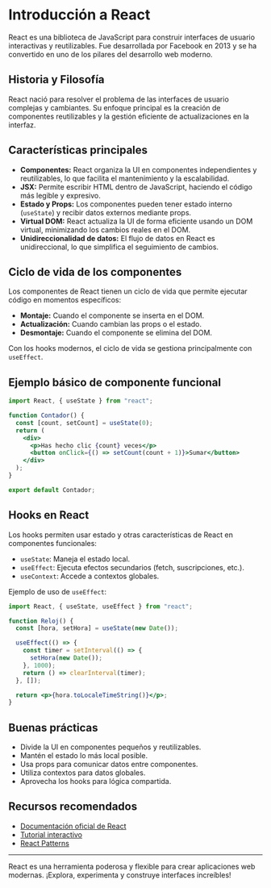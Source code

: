# Introducción a React

React es una biblioteca de JavaScript para construir interfaces de usuario interactivas y reutilizables. Fue desarrollada por Facebook en 2013 y se ha convertido en uno de los pilares del desarrollo web moderno.

## Historia y Filosofía

React nació para resolver el problema de las interfaces de usuario complejas y cambiantes. Su enfoque principal es la creación de componentes reutilizables y la gestión eficiente de actualizaciones en la interfaz.

## Características principales

- **Componentes:** React organiza la UI en componentes independientes y reutilizables, lo que facilita el mantenimiento y la escalabilidad.
- **JSX:** Permite escribir HTML dentro de JavaScript, haciendo el código más legible y expresivo.
- **Estado y Props:** Los componentes pueden tener estado interno (`useState`) y recibir datos externos mediante props.
- **Virtual DOM:** React actualiza la UI de forma eficiente usando un DOM virtual, minimizando los cambios reales en el DOM.
- **Unidireccionalidad de datos:** El flujo de datos en React es unidireccional, lo que simplifica el seguimiento de cambios.

## Ciclo de vida de los componentes

Los componentes de React tienen un ciclo de vida que permite ejecutar código en momentos específicos:

- **Montaje:** Cuando el componente se inserta en el DOM.
- **Actualización:** Cuando cambian las props o el estado.
- **Desmontaje:** Cuando el componente se elimina del DOM.

Con los hooks modernos, el ciclo de vida se gestiona principalmente con `useEffect`.

## Ejemplo básico de componente funcional

```jsx
import React, { useState } from "react";

function Contador() {
  const [count, setCount] = useState(0);
  return (
    <div>
      <p>Has hecho clic {count} veces</p>
      <button onClick={() => setCount(count + 1)}>Sumar</button>
    </div>
  );
}

export default Contador;
```

## Hooks en React

Los hooks permiten usar estado y otras características de React en componentes funcionales:

- `useState`: Maneja el estado local.
- `useEffect`: Ejecuta efectos secundarios (fetch, suscripciones, etc.).
- `useContext`: Accede a contextos globales.

Ejemplo de uso de `useEffect`:

```jsx
import React, { useState, useEffect } from "react";

function Reloj() {
  const [hora, setHora] = useState(new Date());

  useEffect(() => {
    const timer = setInterval(() => {
      setHora(new Date());
    }, 1000);
    return () => clearInterval(timer);
  }, []);

  return <p>{hora.toLocaleTimeString()}</p>;
}
```

## Buenas prácticas

- Divide la UI en componentes pequeños y reutilizables.
- Mantén el estado lo más local posible.
- Usa props para comunicar datos entre componentes.
- Utiliza contextos para datos globales.
- Aprovecha los hooks para lógica compartida.

## Recursos recomendados

- [Documentación oficial de React](https://react.dev/)
- [Tutorial interactivo](https://react.dev/learn)
- [React Patterns](https://reactpatterns.com/)

---

React es una herramienta poderosa y flexible para crear aplicaciones web modernas. ¡Explora, experimenta y construye interfaces increíbles!
